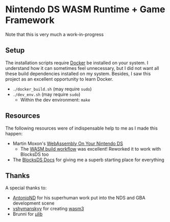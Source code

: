
# Nintendo DS WASM Runtime + Game Framework

Note that this is very much a work-in-progress

## Setup

The installation scripts require [Docker](https://www.docker.com/) be installed on your system. I understand how it can sometimes feel unnecessary, but I did not want all these build dependencies installed on my system. Besides, I saw this project as an excellent opportunity to learn Docker.

- `./docker_build.sh` (may require `sudo`)
- `./dev_env.sh` (may require `sudo`)
    - Within the dev environment: `make`

## Resources

The following resources were of indispensable help to me as I made this happen:

- Martin Moxon's [WebAssembly On Your Nintendo DS](https://softwayre.com/blog/2021/09/13/webassembly-on-your-nintendo-ds)
    - The [WASM build workflow](https://github.com/moxon6/nds-dependencies/blob/main/.github/workflows/wasm3.yml) was excellent! Reworked it to work with BlocksDS too
- The [BlocksDS Docs](https://blocksds.skylyrac.net/docs) for giving me a superb starting place for everything

## Thanks

A special thanks to:

- [AntonioND](https://github.com/AntonioND) for his superhuman work put into the NDS and GBA development scene
- [vshymanskyy](https://github.com/vshymanskyy) for creating [wasm3](https://github.com/wasm3)
- Brunni for [µlib](https://www.gamebrew.org/wiki/%CE%9CLibrary)

